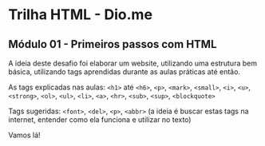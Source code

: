 # Trilha HTML - Dio.me
## Módulo 01 - Primeiros passos com HTML

A ideia deste desafio foi elaborar um website, utilizando uma estrutura bem básica, utilizando tags aprendidas durante as aulas práticas até então. 

As tags explicadas nas aulas: `<h1>` até `<h6>`, `<p>`, `<mark>`, `<small>`, `<i>`, `<u>`, `<strong>`, `<ol>`, `<ul>`, `<li>`, `<a>`, `<hr>`, `<sub>`, `<sup>`, `<blockquote>`

Tags sugeridas: `<font>`, `<del>`, `<p>`, `<abbr>` (a ideia é buscar estas tags na internet, entender como ela funciona e utilizar no texto)

Vamos lá!
